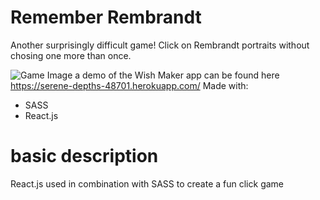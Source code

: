 # Remember Rembrandt
Another surprisingly difficult game! Click on Rembrandt portraits without chosing one more  than once.

![Game Image](https://github.com/MDTrue/WishMaker/remember-Rembrandt/public/assets/images/Rembrandt.JPG)
a demo of the Wish Maker app can be found here https://serene-depths-48701.herokuapp.com/
Made with:
 * SASS
 * React.js

 
# basic description
React.js used in combination with SASS to create a fun click game


